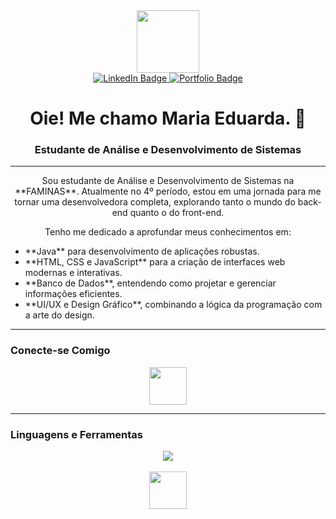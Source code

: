 <div id="header" align="center">
  <img src="https://giphy.com/gifs/computer-cat-wearing-glasses-VbnUQpnihPSIgIXuZv)" width="100"/>
</div>

<div id="badges" align="center">
  <a href="[URL_DO_SEU_LINKEDIN](https://www.linkedin.com/in/maria-eduarda-braga-47351b292)">
    <img src="https://img.shields.io/badge/LinkedIn-Profile-blue?style=for-the-badge&logo=linkedin&logoColor=white" alt="LinkedIn Badge"/>
  </a>
  <a href="URL_DO_SEU_SITE_OU_PORTFOLIO">
    <img src="https://img.shields.io/badge/Portfolio-Site-blueviolet?style=for-the-badge&logo=dribbble&logoColor=white" alt="Portfolio Badge"/>
  </a>
</div>

<h1 align="center">Oie! Me chamo Maria Eduarda. 👋</h1>

<h3 align="center">Estudante de Análise e Desenvolvimento de Sistemas</h3>

---

<p align="center">
  Sou estudante de Análise e Desenvolvimento de Sistemas na **FAMINAS**. Atualmente no 4º período, estou em uma jornada para me tornar uma desenvolvedora completa, explorando tanto o mundo do back-end quanto o do front-end.
</p>

<p align="center">
  Tenho me dedicado a aprofundar meus conhecimentos em:
  <ul>
    <li>**Java** para desenvolvimento de aplicações robustas.</li>
    <li>**HTML, CSS e JavaScript** para a criação de interfaces web modernas e interativas.</li>
    <li>**Banco de Dados**, entendendo como projetar e gerenciar informações eficientes.</li>
    <li>**UI/UX e Design Gráfico**, combinando a lógica da programação com a arte do design.</li>
  </ul>
</p>

---

### Conecte-se Comigo

<p align="center">
  <a href="https://www.linkedin.com/in/maria-eduarda-braga-47351b292"><img src="https://cdn.jsdelivr.net/gh/devicons/devicon@latest/icons/linkedin/linkedin-original.svg" width="60"/></a>
</p>

---

### Linguagens e Ferramentas

<div align="center">
  <img src="https://skillicons.dev/icons?i=java,html,css,javascript,vscode,git" />
</div>

<br/>

<div align="center">
  <img src="https://media.giphy.com/media/LnQjpWa5UlnMdldEQL/giphy.gif" width="60" />
</div>
